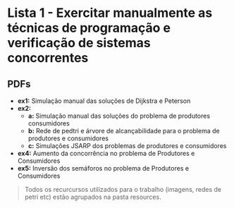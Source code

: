 # Lista 1 - Exercitar manualmente as técnicas de programação e verificação de sistemas concorrentes

## PDFs

- **ex1:** Simulação manual das soluções de Dijkstra e Peterson
- **ex2:** 
	- **a:** Simulação manual das soluções do problema de produtores consumidores
	- **b:** Rede de pedtri e árvore de alcançabilidade para o problema de produtores e consumidores
	- **c:** Simulações JSARP dos problemas de produtores e consumidores
- **ex4:** Aumento da concorrência no problema de Produtores e Consumidores
- **ex5:** Inversão dos semáforos no problema de Produtores e Consumidores 

> Todos os recurcursos utilizados para o trabalho (imagens, redes de petri etc) estão agrupados na pasta resources.